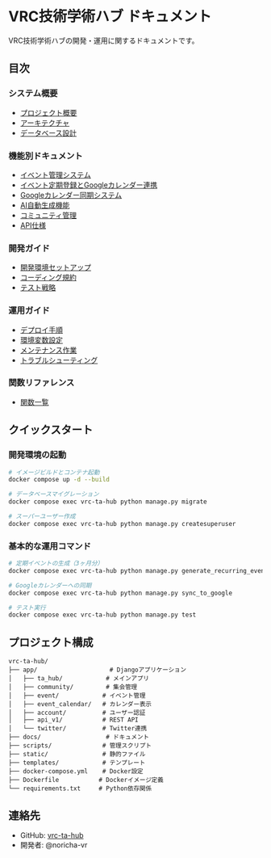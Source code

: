 # VRC技術学術ハブ ドキュメント

VRC技術学術ハブの開発・運用に関するドキュメントです。

## 目次

### システム概要
- [プロジェクト概要](overview.md)
- [アーキテクチャ](architecture.md)
- [データベース設計](database.md)

### 機能別ドキュメント
- [イベント管理システム](event_management.md)
- [イベント定期登録とGoogleカレンダー連携](event_recurrence_system.md)
- [Googleカレンダー同期システム](google_calendar_sync.md)
- [AI自動生成機能](ai_generation.md)
- [コミュニティ管理](community_management.md)
- [API仕様](api_specification.md)

### 開発ガイド
- [開発環境セットアップ](development_setup.md)
- [コーディング規約](coding_standards.md)
- [テスト戦略](testing_strategy.md)

### 運用ガイド
- [デプロイ手順](deployment.md)
- [環境変数設定](environment_variables.md)
- [メンテナンス作業](maintenance.md)
- [トラブルシューティング](troubleshooting.md)

### 関数リファレンス
- [関数一覧](functions.md)

## クイックスタート

### 開発環境の起動

```bash
# イメージビルドとコンテナ起動
docker compose up -d --build

# データベースマイグレーション
docker compose exec vrc-ta-hub python manage.py migrate

# スーパーユーザー作成
docker compose exec vrc-ta-hub python manage.py createsuperuser
```

### 基本的な運用コマンド

```bash
# 定期イベントの生成（3ヶ月分）
docker compose exec vrc-ta-hub python manage.py generate_recurring_events

# Googleカレンダーへの同期
docker compose exec vrc-ta-hub python manage.py sync_to_google

# テスト実行
docker compose exec vrc-ta-hub python manage.py test
```

## プロジェクト構成

```
vrc-ta-hub/
├── app/                    # Djangoアプリケーション
│   ├── ta_hub/            # メインアプリ
│   ├── community/         # 集会管理
│   ├── event/            # イベント管理
│   ├── event_calendar/   # カレンダー表示
│   ├── account/          # ユーザー認証
│   ├── api_v1/           # REST API
│   └── twitter/          # Twitter連携
├── docs/                  # ドキュメント
├── scripts/              # 管理スクリプト
├── static/               # 静的ファイル
├── templates/            # テンプレート
├── docker-compose.yml    # Docker設定
├── Dockerfile           # Dockerイメージ定義
└── requirements.txt     # Python依存関係
```

## 連絡先

- GitHub: [vrc-ta-hub](https://github.com/noricha-vr/vrc-ta-hub)
- 開発者: @noricha-vr